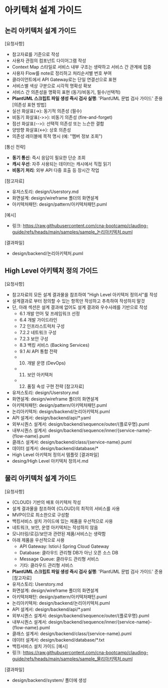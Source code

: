 # 아키텍처 설계 가이드

## 논리 아키텍처 설계 가이드

[요청사항]
- 참고자료를 기준으로 작성 
- 사용자 관점의 컴포넌트 다이어그램 작성
- Context Map 스타일로 서비스 내부 구조는 생략하고 서비스 간 관계에 집중
- 사용자 Flow를 note로 정리하고 처리순서별 번호 부여
- 클라이언트에서 API Gateway로는 단일 연결선으로 표현
- 서비스별 색상 구분으로 시각적 명확성 확보
- 서비스 간 의존성을 명확히 표현 (동기/비동기, 필수/선택적)
- **PlantUML 스크립트 파일 생성 즉시 검사 실행**: 'PlantUML 문법 검사  가이드' 준용 
[의존성 표현 방법]
- 실선 화살표(→): 동기적 의존성 (필수)
- 비동기 화살표(->>): 비동기 의존성 (fire-and-forget)
- 점선 화살표(-->): 선택적 의존성 또는 느슨한 결합
- 양방향 화살표(↔): 상호 의존성
- 의존성 레이블에 목적 명시 (예: "멤버 정보 조회")

[통신 전략]
- **동기 통신**: 즉시 응답이 필요한 단순 조회
- **캐시 우선**: 자주 사용되는 데이터는 캐시에서 직접 읽기
- **비동기 처리**: 외부 API 다중 호출 등 장시간 작업

[참고자료]
- 유저스토리: design/Userstory.md
- 화면설계: design/wireframe 폴더의 화면설계 
- 아키텍처패턴: design/pattern/아키텍처패턴.puml

[예시]
- 링크: https://raw.githubusercontent.com/cna-bootcamp/clauding-guide/refs/heads/main/samples/sample_논리아키텍처.puml

[결과파일]
- design/backend/논리아키텍처.puml

## High Level 아키텍처 정의 가이드
[요청사항]
- 참고자료의 모든 설계 결과물을 참조하여 "High Level 아키텍처 정의서"를 작성
- 설계결과로 부터 정의할 수 있는 항목만 작성하고 추측하여 작성하지 말것   
- 단, 아래 섹션은 설계 결과에 없어도 설계 결과와 우수사례를 기반으로 작성
  - 6.1 개발 언어 및 프레임워크 선정
  - 6.4 개발 가이드라인
  - 7.2 인프라스트럭처 구성
  - 7.2.2 네트워크 구성
  - 7.2.3 보안 구성
  - 8.3 백킹 서비스 (Backing Services)
  - 9.1 AI API 통합 전략
  - 10. 개발 운영 (DevOps)
  - 11. 보안 아키텍처
  - 12. 품질 속성 구현 전략
[참고자료]
- 유저스토리: design/Userstory.md
- 화면설계: design/wireframe 폴더의 화면설계 
- 아키텍처패턴: design/pattern/아키텍처패턴.puml
- 논리아키텍처: design/backend/논리아키텍처.puml
- API 설계서: design/backend/api/*.yaml
- 외부시퀀스 설계서: design/backend/sequence/outer/{플로우명}.puml
- 내부시퀀스 설계서: design/backend/sequence/inner/{service-name}-{flow-name}.puml
- 클래스 설계서: design/backend/class/{service-name}.puml
- 데이터 설계서: design/backend/database/*
- High Level 아키텍처 정의서 템플릿
[결과파일]
- desing/High Level 아키텍처 정의서.md

## 물리 아키텍처 설계 가이드
[요청사항]
- {CLOUD} 기반의 배포 아키텍처 작성
- 설계 결과물을 참조하여 {CLOUD}의 최적의 서비스를 사용 
- MVP이므로 최소한으로 구성함 
- 백킹서비스 설치 가이드에 있는 제품을 우선적으로 사용 
- 네트워크, 보안, 운영 아키텍처는 작성하지 않음 
- 모니터링/로깅/보안과 관련된 제품/서비스는 생략함 
- 아래 제품을 우선적으로 사용
  - API Gateway: Istio나 Spring Cloud Gateway
  - Database: 클라우드 관리형 DB가 아닌 오픈 소스 DB 
  - Message Queue: 클라우드 관리형 서비스 
  - 기타: 클라우드 관리형 서비스 
- **PlantUML 스크립트 파일 생성 즉시 검사 실행**: 'PlantUML 문법 검사  가이드' 준용 
[참고자료]
- 유저스토리: Userstory.md
- 화면설계: design/wireframe 폴더의 화면설계 
- 아키텍처패턴: design/pattern/아키텍처패턴.puml
- 논리아키텍처: design/backend/논리아키텍처.puml
- API 설계서: design/backend/api/*.yaml
- 외부시퀀스 설계서: design/backend/sequence/outer/{플로우명}.puml
- 내부시퀀스 설계서: design/backend/sequence/inner/{service-name}-{flow-name}.puml
- 클래스 설계서: design/backend/class/{service-name}.puml
- 데이터 설계서: design/backend/database/*.txt 
- 백킹서비스 설치 가이드
[예시]
- 링크: https://raw.githubusercontent.com/cna-bootcamp/clauding-guide/refs/heads/main/samples/sample_물리아키텍처.puml

[결과파일]
- design/backend/system/ 폴더에 생성 